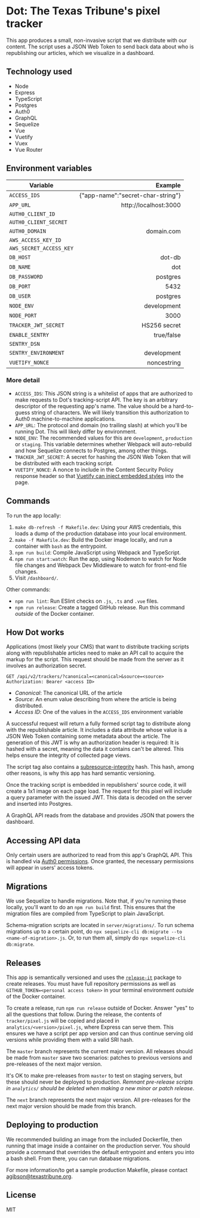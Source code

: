 # Dot: The Texas Tribune's pixel tracker

This app produces a small, non-invasive script that we distribute with our content. The script uses a JSON Web Token to send back data about who is republishing our articles, which we visualize in a dashboard.

## Technology used

- Node
- Express
- TypeScript
- Postgres
- Auth0
- GraphQL
- Sequelize
- Vue
- Vuetify
- Vuex
- Vue Router

## Environment variables

| Variable                |                           Example |
| ----------------------- | --------------------------------: |
| `ACCESS_IDS`            | {"app-name":"secret-char-string"} |
| `APP_URL`               |             http://localhost:3000 |
| `AUTH0_CLIENT_ID`       |                                   |
| `AUTH0_CLIENT_SECRET`   |                                   |
| `AUTH0_DOMAIN`          |                        domain.com |
| `AWS_ACCESS_KEY_ID`     |                                   |
| `AWS_SECRET_ACCESS_KEY` |                                   |
| `DB_HOST`               |                            dot-db |
| `DB_NAME`               |                               dot |
| `DB_PASSWORD`           |                          postgres |
| `DB_PORT`               |                              5432 |
| `DB_USER`               |                          postgres |
| `NODE_ENV`              |                       development |
| `NODE_PORT`             |                              3000 |
| `TRACKER_JWT_SECRET`    |                      HS256 secret |
| `ENABLE_SENTRY`         |                        true/false |
| `SENTRY_DSN`            |                                   |
| `SENTRY_ENVIRONMENT`    |                       development |
| `VUETIFY_NONCE`         |                       noncestring |

### More detail

- `ACCESS_IDS`: This JSON string is a whitelist of apps that are authorized to make requests to Dot's tracking-script API. The key is an arbitrary descriptor of the requesting app's name. The value should be a hard-to-guess string of characters. We will likely transition this authorization to Auth0 machine-to-machine applications.
- `APP_URL`: The protocol and domain (no trailing slash) at which you'll be running Dot. This will likely differ by environment.
- `NODE_ENV`: The recommended values for this are `development`, `production` or `staging`. This variable determines whether Webpack will auto-rebuild and how Sequelize connects to Postgres, among other things.
- `TRACKER_JWT_SECRET`: A secret for hashing the JSON Web Token that will be distributed with each tracking script.
- `VUETIFY_NONCE`: A nonce to include in the Content Security Policy response header so that [Vuetify can inject embedded styles](https://vuetifyjs.com/en/customization/th%C3%A8me/#csp-nonce) into the page.

## Commands

To run the app locally:

1. `make db-refresh -f Makefile.dev`: Using your AWS credentials, this loads a dump of the production database into your local environment.
2. `make -f Makefile.dev`: Build the Docker image locally, and run a container with `bash` as the entrypoint.
3. `npm run build`: Compile JavaScript using Webpack and TypeScript.
4. `npm run start:watch`: Run the app, using Nodemon to watch for Node file changes and Webpack Dev Middleware to watch for front-end file changes.
5. Visit `/dashboard/`.

Other commands:

- `npm run lint`: Run ESlint checks on `.js`, `.ts` and `.vue` files.
- `npm run release`: Create a tagged GitHub release. Run this command _outside_ of the Docker container.

## How Dot works

Applications (most likely your CMS) that want to distribute tracking scripts along with republishable articles need to make an API call to acquire the markup for the script. This request should be made from the server as it involves an authorization secret.

```
GET /api/v2/trackers/?canonical=<canonical>&source=<source>
Authorization: Bearer <access ID>
```

- _Canonical_: The canonical URL of the article
- _Source_: An enum value describing from where the article is being distributed.
- _Access ID_: One of the values in the `ACCESS_IDS` environment variable

A successful request will return a fully formed script tag to distribute along with the republishable article. It includes a data attribute whose value is a JSON Web Token containing some metadata about the article. The generation of this JWT is why an authorization header is required: It is hashed with a secret, meaning the data it contains can't be altered. This helps ensure the integrity of collected page views.

The script tag also contains a [subresource-integrity](https://developer.mozilla.org/en-US/docs/Web/Security/Subresource_Integrity) hash. This hash, among other reasons, is why this app has hard semantic versioning.

Once the tracking script is embedded in republishers' source code, it will create a 1x1 image on each page load. The request for this pixel will include a query parameter with the issued JWT. This data is decoded on the server and inserted into Postgres.

A GraphQL API reads from the database and provides JSON that powers the dashboard.

## Accessing API data

Only certain users are authorized to read from this app's GraphQL API. This is handled via [Auth0 permissions](https://auth0.com/docs/authorization/guides/manage-permissions). Once granted, the necessary permissions will appear in users' access tokens.

## Migrations

We use Sequelize to handle migrations. Note that, if you're running these locally, you'll want to do an `npm run build` first. This ensures that the migration files are compiled from TypeScript to plain JavaScript.

Schema-migration scripts are located in `server/migrations/`. To run schema migrations up to a certain point, do `npx sequelize-cli db:migrate --to <name-of-migration>.js`. Or, to run them all, simply do `npx sequelize-cli db:migrate`.

## Releases

This app is semantically versioned and uses the [`release-it`](https://github.com/release-it/release-it) package to create releases. You must have full repository permissions as well as `GITHUB_TOKEN=<personal access token>` in your terminal environment _outside_ of the Docker container.

To create a release, run `npm run release` outside of Docker. Answer "yes" to all the questions that follow. During the release, the contents of `tracker/pixel.js` will be copied and placed in `analytics/<version>/pixel.js`, where Express can serve them. This ensures we have a script per app version and can thus continue serving old versions while providing them with a valid SRI hash.

The `master` branch represents the current major version. All releases should be made from `master` save two scenarios: patches to previous versions and pre-releases of the next major version.

It's OK to make pre-releases from `master` to test on staging servers, but these should never be deployed to production. _Remnant pre-release scripts in `analytics/` should be deleted when making a new minor or patch release_.

The `next` branch represents the next major version. All pre-releases for the next major version should be made from this branch.

## Deploying to production

We recommended building an image from the included Dockerfile, then running that image inside a container on the production server. You should provide a command that overrides the default entrypoint and enters you into a bash shell. From there, you can run database migrations.

For more information/to get a sample production Makefile, please contact agibson@texastribune.org.

## License

MIT
